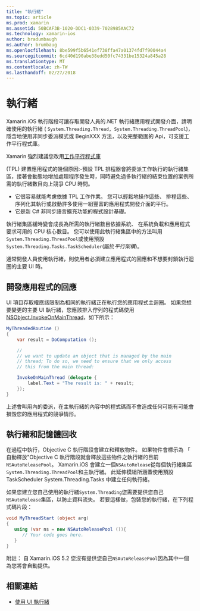 ```yaml
---
title: "執行緒"
ms.topic: article
ms.prod: xamarin
ms.assetid: 50BCAF3B-1020-DDC1-0339-7028985AAC72
ms.technology: xamarin-ios
author: bradumbaugh
ms.author: brumbaug
ms.openlocfilehash: 8be599f5b6541ef738ffa47a01374fd7f90044a4
ms.sourcegitcommit: 6cd40d190abe38edd50fc74331be15324a845a28
ms.translationtype: MT
ms.contentlocale: zh-TW
ms.lasthandoff: 02/27/2018
---
```

# <a name="threading"></a>執行緒

Xamarin.iOS 執行階段可讓存取開發人員的.NET 執行緒應用程式開發介面，請明確使用的執行緒 ( `System.Threading.Thread, System.Threading.ThreadPool`)，隱含地使用非同步委派模式或 BeginXXX 方法，以及完整範圍的 Api，可支援工作平行程式庫。



Xamarin 強烈建議您改用[工作平行程式庫](http://msdn.microsoft.com/en-us/library/dd460717.aspx)

 (TPL) 建置應用程式的幾個原因:-預設 TPL 排程器會將委派工作執行的執行緒集區，接著會動態地增加處理程序發生時，同時避免過多執行緒的結束位置的案例所需的執行緒數目向上競爭 CPU 時間。 
-  它很容易就能考慮依據 TPL 工作作業。 您可以輕鬆地操作這些、 排程這些、 序列化其執行或啟動許多使用一組豐富的應用程式開發介面的平行。 
-  它是新 C# 非同步語言擴充功能的程式設計基礎。 


執行緒集區緩時變會成長為所需的執行緒數目依據系統、 在系統負載和應用程式要求可用的 CPU 核心數目。 您可以使用此執行緒集區中的方法叫用`System.Threading.ThreadPool`或使用預設`System.Threading.Tasks.TaskScheduler`(屬於*平行架構*)。

通常開發人員使用執行緒，則使用者必須建立應用程式的回應和不想要封鎖執行迴圈的主要 UI 時。

 <a name="Developing_Responsive_Applications" />


## <a name="developing-responsive-applications"></a>開發應用程式的回應

UI 項目存取權應該限制為相同的執行緒正在執行您的應用程式主迴圈。 如果您想要變更的主要 UI 執行緒，您應該排入佇列的程式碼使用[NSObject.InvokeOnMainThread](https://developer.xamarin.com/api/type/Foundation.NSObject/)，如下所示：

```csharp
MyThreadedRoutine ()  
{  
    var result = DoComputation ();  

    //
    // we want to update an object that is managed by the main
    // thread; To do so, we need to ensure that we only access
    // this from the main thread:

    InvokeOnMainThread (delegate {  
        label.Text = "The result is: " + result;  
    });
}
```

上述會叫用內的委派，在主執行緒的內容中的程式碼而不會造成任何可能有可能會損毀您的應用程式的競爭情形。

 <a name="Threading_and_Garbage_Collection" />


## <a name="threading-and-garbage-collection"></a>執行緒和記憶體回收

在過程中執行，Objective C 執行階段會建立和釋放物件。 如果物件會標示為 「 自動釋放"Objective C 執行階段就會釋放這些物件之執行緒的目前`NSAutoReleasePool`。 Xamarin.iOS 會建立一個`NSAutoRelease`從每個執行緒集區`System.Threading.ThreadPool`和主執行緒。 此延伸模組所涵蓋使用預設 TaskScheduler System.Threading.Tasks 中建立任何執行緒。

如果您建立您自己使用的執行緒`System.Threading`您需要提供您自己`NSAutoRelease`集區，以防止資料流失。 若要這樣做，包裝您的執行緒，在下列程式碼片段：

```csharp
void MyThreadStart (object arg)
{
   using (var ns = new NSAutoReleasePool ()){
      // Your code goes here.
   }
}
```

附註： 自 Xamarin.iOS 5.2 您沒有提供您自己`NSAutoReleasePool`因為其中一個為您將會自動提供。


## <a name="related-links"></a>相關連結

- [使用 UI 執行緒](~/ios/user-interface/ios-ui/ui-thread.md)
